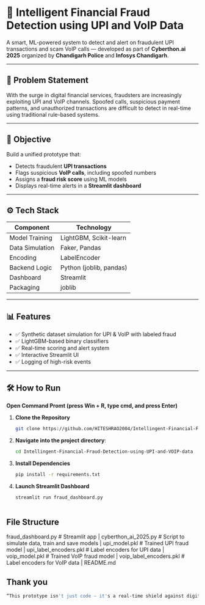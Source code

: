 
# 🚨 Intelligent Financial Fraud Detection using UPI and VoIP Data

A smart, ML-powered system to detect and alert on fraudulent UPI transactions and scam VoIP calls — developed as part of **Cyberthon.ai 2025** organized by **Chandigarh Police** and **Infosys Chandigarh**.

---

## 📌 Problem Statement

With the surge in digital financial services, fraudsters are increasingly exploiting UPI and VoIP channels. Spoofed calls, suspicious payment patterns, and unauthorized transactions are difficult to detect in real-time using traditional rule-based systems.

---

## 🎯 Objective

Build a unified prototype that:
- Detects fraudulent **UPI transactions**
- Flags suspicious **VoIP calls**, including spoofed numbers
- Assigns a **fraud risk score** using ML models
- Displays real-time alerts in a **Streamlit dashboard**

---

## ⚙️ Tech Stack

| Component        | Technology     |
|------------------|----------------|
| Model Training   | LightGBM, Scikit-learn |
| Data Simulation  | Faker, Pandas |
| Encoding         | LabelEncoder |
| Backend Logic    | Python (joblib, pandas) |
| Dashboard        | Streamlit |
| Packaging        | joblib |

---

## 📊 Features

- ✅ Synthetic dataset simulation for UPI & VoIP with labeled fraud
- ✅ LightGBM-based binary classifiers
- ✅ Real-time scoring and alert system
- ✅ Interactive Streamlit UI
- ✅ Logging of high-risk events

---

## 🛠️ How to Run

 **Open Command Promt (press Win + R, type cmd, and press Enter)**

 1. **Clone the Repository**
    ```bash
    git clone https://github.com/HITESHRAO2004/Intellingent-Financial-Fraud-Detection-using-UPI-and-VOIP-data.git

 2. **Navigate into the project directory**:
    ```bash
    cd Intellingent-Financial-Fraud-Detection-using-UPI-and-VOIP-data

 4. **Install Dependencies**
    ```bash
    pip install -r requirements.txt

 5. **Launch Streamlit Dashboard**
    ```bash
    streamlit run fraud_dashboard.py
   

## File Structure


fraud_dashboard.py           # Streamlit app   |
cyberthon_ai_2025.py         # Script to simulate data, train and save models   |
upi_model.pkl                # Trained UPI fraud model    |
upi_label_encoders.pkl       # Label encoders for UPI data   |
voip_model.pkl               # Trained VoIP fraud model     |
voip_label_encoders.pkl      # Label encoders for VoIP data    |
README.md



## Thank you
  ```bash
  “This prototype isn't just code — it's a real-time shield against digital financial crime, built with precision, purpose, and the potential to protect millions.”


